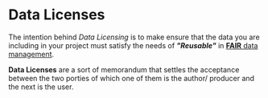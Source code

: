 # Data Licenses
The intention behind  *Data Licensing* is to make ensure that the data you are including in your project must satisfy the needs of ***"Reusable"*** in [**FAIR** data management](https://the-turing-way.netlify.app/rdm/fairprinciples.html).

**Data Licenses** are a sort of memorandum that settles the acceptance between the two porties of which one of them is the author/ producer and the next is the user.
